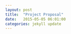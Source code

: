 ```yaml
---
layout: post
title:  "Project Proposal"
date:   2015-05-05 06:01:00
categories: jekyll update
---
```


